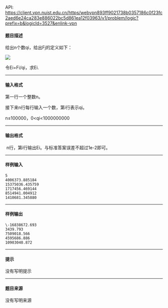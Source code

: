 API: https://client.vpn.nuist.edu.cn/https/webvpn893ff9021738b0357186c0f23fc2aed6e24ca283e886022bc5d861ea12f03963/v1/problem/logic?prefix=b&logicId=3527&enlink-vpn

#### 题目描述

给出n个数qi，给出Fj的定义如下：

![](../file/3527_0.jpg)

令Ei=Fi/qi，求Ei.

---

#### 输入格式

第一行一个整数n。

接下来n行每行输入一个数，第i行表示qi。

n≤100000，0<qi<1000000000

---

#### 输出格式

 n行，第i行输出Ei。与标准答案误差不超过1e-2即可。

---

#### 样例输入
```
5
4006373.885184
15375036.435759
1717456.469144
8514941.004912
1410681.345880
```

---

#### 样例输出
```
\-16838672.693
3439.793
7509018.566
4595686.886
10903040.872
```

---

#### 提示

没有写明提示

---

#### 题目来源

没有写明来源